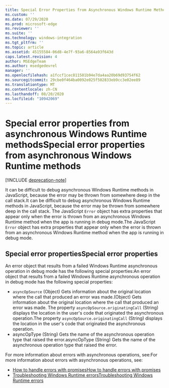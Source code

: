 ```yaml
---
title: Special Error Properties from Asynchronous Windows Runtime Methods
ms.custom: ''
ms.date: 07/29/2020
ms.prod: microsoft-edge
ms.reviewer: ''
ms.suite: ''
ms.technology: windows-integration
ms.tgt_pltfrm: ''
ms.topic: article
ms.assetid: 45155584-06d8-4e7f-93a6-8564a93f643d
caps.latest.revision: 4
author: MSEdgeTeam
ms.author: msedgedevrel
manager: ''
ms.openlocfilehash: a1fccf1cec811501b94e7da4aa20b69d93754f62
ms.sourcegitcommit: 29cbe0f464ba0092e025f502833eb9cc3e02ee89
ms.translationtype: MT
ms.contentlocale: zh-CN
ms.lasthandoff: 08/20/2020
ms.locfileid: "10942069"
---
```

# <span data-ttu-id="b94f9-102">Special error properties from asynchronous Windows Runtime methods</span><span class="sxs-lookup"><span data-stu-id="b94f9-102">Special error properties from asynchronous Windows Runtime methods</span></span>  

[!INCLUDE [deprecation-note](../includes/legacy-edge-note.md)]  

<span data-ttu-id="b94f9-103">It can be difficult to debug asynchronous Windows Runtime methods in JavaScript, because the error may be thrown from somewhere deep in the call stack.</span><span class="sxs-lookup"><span data-stu-id="b94f9-103">It can be difficult to debug asynchronous Windows Runtime methods in JavaScript, because the error may be thrown from somewhere deep in the call stack.</span></span>  <span data-ttu-id="b94f9-104">The JavaScript `Error` object has extra properties that appear only when the error is thrown from an asynchronous Windows Runtime method when the app is running in debug mode.</span><span class="sxs-lookup"><span data-stu-id="b94f9-104">The JavaScript `Error` object has extra properties that appear only when the error is thrown from an asynchronous Windows Runtime method when the app is running in debug mode.</span></span>  
  
## <span data-ttu-id="b94f9-105">Special error properties</span><span class="sxs-lookup"><span data-stu-id="b94f9-105">Special error properties</span></span>  

<span data-ttu-id="b94f9-106">An error object that results from a failed Windows Runtime asynchronous operation in debug mode has the following special properties:</span><span class="sxs-lookup"><span data-stu-id="b94f9-106">An error object that results from a failed Windows Runtime asynchronous operation in debug mode has the following special properties:</span></span>  

*   `asyncOpSource` <span data-ttu-id="b94f9-107">\(Object\) Gets information about the original location where the call that produced an error was made.</span><span class="sxs-lookup"><span data-stu-id="b94f9-107">\(Object\) Gets information about the original location where the call that produced an error was made.</span></span>  <span data-ttu-id="b94f9-108">The property `asyncOpSource.originatingCall` \(String\) displays the location in the user's code that originated the asynchronous operation.</span><span class="sxs-lookup"><span data-stu-id="b94f9-108">The property `asyncOpSource.originatingCall` \(String\) displays the location in the user's code that originated the asynchronous operation.</span></span>  
*   <span data-ttu-id="b94f9-109">asyncOpType \(String\) Gets the name of the asynchronous operation type that raised the error.</span><span class="sxs-lookup"><span data-stu-id="b94f9-109">asyncOpType \(String\) Gets the name of the asynchronous operation type that raised the error.</span></span>  
    
<span data-ttu-id="b94f9-110">For more information about errors with asynchronous operations, see:</span><span class="sxs-lookup"><span data-stu-id="b94f9-110">For more information about errors with asynchronous operations, see:</span></span>  
  
*   [<span data-ttu-id="b94f9-111">How to handle errors with promises</span><span class="sxs-lookup"><span data-stu-id="b94f9-111">How to handle errors with promises</span></span>][PreviousVersionsWindowsAppsHh700337]  
*   [<span data-ttu-id="b94f9-112">Troubleshooting Windows Runtime errors</span><span class="sxs-lookup"><span data-stu-id="b94f9-112">Troubleshooting Windows Runtime errors</span></span>][PreviousVersionsWindowsAppsHh974350]  

<!-- links -->  

[PreviousVersionsWindowsAppsHh700337]: /previous-versions/windows/apps/hh700337(v=win.10) "How to handle errors with promises (HTML) | Microsoft Docs"  
[PreviousVersionsWindowsAppsHh974350]: /previous-versions/windows/apps/hh974350(v=win.10) "Troubleshooting Windows Runtime errors (HTML) | Microsoft Docs"  
